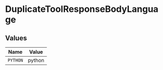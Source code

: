 # DuplicateToolResponseBodyLanguage


## Values

| Name     | Value    |
| -------- | -------- |
| `PYTHON` | python   |